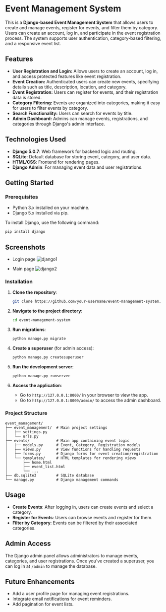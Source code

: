 # Event Management System

This is a **Django-based Event Management System** that allows users to create and manage events, register for events, and filter them by category. Users can create an account, log in, and participate in the event registration process. The system supports user authentication, category-based filtering, and a responsive event list.

## Features

- **User Registration and Login:** Allows users to create an account, log in, and access protected features like event registration.
- **Event Creation:** Authenticated users can create new events, specifying details such as title, description, location, and category.
- **Event Registration:** Users can register for events, and their registration data is stored.
- **Category Filtering:** Events are organized into categories, making it easy for users to filter events by category.
- **Search Functionality:** Users can search for events by title.
- **Admin Dashboard:** Admins can manage events, registrations, and categories through Django's admin interface.

## Technologies Used

- **Django 5.0.7**: Web framework for backend logic and routing.
- **SQLite**: Default database for storing event, category, and user data.
- **HTML/CSS**: Frontend for rendering pages.
- **Django Admin**: For managing event data and user registrations.

## Getting Started

### Prerequisites

- Python 3.x installed on your machine.
- Django 5.x installed via pip.

To install Django, use the following command:
```bash
pip install django
```
## Screenshots
- Login page
![django1](https://github.com/user-attachments/assets/3e757061-d980-420c-b060-51aa08d3dec3)

- Main page
![django2](https://github.com/user-attachments/assets/66619931-5698-481b-b144-7cba195e5e55)



### Installation

1. **Clone the repository**:
   ```bash
   git clone https://github.com/your-username/event-management-system.git
   ```

2. **Navigate to the project directory**:
   ```bash
   cd event-management-system
   ```

3. **Run migrations**:
   ```bash
   python manage.py migrate
   ```

4. **Create a superuser** (for admin access):
   ```bash
   python manage.py createsuperuser
   ```

5. **Run the development server**:
   ```bash
   python manage.py runserver
   ```

6. **Access the application**:
   - Go to `http://127.0.0.1:8000/` in your browser to view the app.
   - Go to `http://127.0.0.1:8000/admin/` to access the admin dashboard.

### Project Structure

```text
event_management/
├── event_management/  # Main project settings
│   ├── settings.py
│   └── urls.py
├── events/            # Main app containing event logic
│   ├── models.py      # Event, Category, Registration models
│   ├── views.py       # View functions for handling requests
│   ├── forms.py       # Django forms for event creation/registration
│   └── templates/     # HTML templates for rendering views
│       ├── home.html
│       ├── event_list.html
│       └── ...
├── db.sqlite3         # SQLite database
└── manage.py          # Django management commands
```

## Usage

- **Create Events**: After logging in, users can create events and select a category.
- **Register for Events**: Users can browse events and register for them.
- **Filter by Category**: Events can be filtered by their associated categories.

## Admin Access

The Django admin panel allows administrators to manage events, categories, and user registrations. Once you've created a superuser, you can log in at `/admin` to manage the database.

## Future Enhancements

- Add a user profile page for managing event registrations.
- Integrate email notifications for event reminders.
- Add pagination for event lists.

